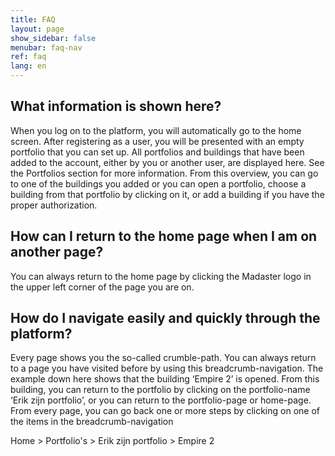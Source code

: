 ```yaml
---
title: FAQ
layout: page
show_sidebar: false
menubar: faq-nav
ref: faq
lang: en
---
```


## What information is shown here?
When you log on to the platform, you will automatically go to the home screen. After registering as a user, you will be presented with an empty portfolio that you can set up. All portfolios and buildings that have been added to the account, either by you or another user, are displayed here. See the Portfolios section for more information. From this overview, you can go to one of the buildings you added or you can open a portfolio, choose a building from that portfolio by clicking on it, or add a building if you have the proper authorization.

## How can I return to the home page when I am on another page?
You can always return to the home page by clicking the Madaster logo in the upper left corner of the page you are on.

## How do I navigate easily and quickly through the platform?
Every page shows you the so-called crumble-path. You can always return to a page you have visited before by using this breadcrumb-navigation. The example down here shows that the building ‘Empire 2’ is opened. From this building, you can return to the portfolio by clicking on the portfolio-name ‘Erik zijn portfolio’, or you can return to the portfolio-page or home-page. From every page, you can go back one or more steps by clicking on one of the items in the breadcrumb-navigation

Home  >  Portfolio's  >  Erik zijn portfolio  >  Empire 2

